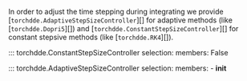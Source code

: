 
In order to adjust the time stepping during integrating we provide [`torchdde.AdaptiveStepSizeController`][] for adaptive methods (like [`torchdde.Dopri5`][]) and [`torchdde.ConstantStepSizeController`][] for constant stepsive methods (like [`torchdde.RK4`][]).


::: torchdde.ConstantStepSizeController
    selection:
        members: False

::: torchdde.AdaptiveStepSizeController
    selection:
        members: 
            - __init__
